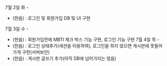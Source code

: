 7월 2일 화 - 
  - (한음) : 로그인 및 회원가입 DB 및 UI 구현

7월 3일 수 -
  - (한음) : 회원가입란에 MBTI 체크 박스 기능 구현, 로그인 기능 구현
7월 4일 목 -
  - (한음) : 로그인 상태추가(세션을 이용하여), 로그인을 하지 않으면 게시판에 못들어가게 구현(서버보안)
  - (한음) : 게시판 글쓰기 추가(아직 DB에 넘어가지는 않음)
